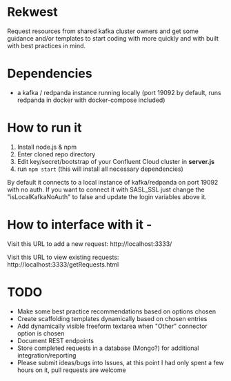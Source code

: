 # Rekwest
Request resources from shared kafka cluster owners and get some guidance and/or templates to start coding with more quickly and with built with best practices in mind.

# Dependencies
- a kafka / redpanda instance running locally (port 19092 by default, runs redpanda in docker with docker-compose included)

# How to run it 
1. Install node.js & npm
2. Enter cloned repo directory
3. Edit key/secret/bootstrap of your Confluent Cloud cluster in **server.js**
4. run `npm start` (this will install all necessary dependencies)

By default it connects to a local instance of kafka/redpanda on port 19092 with no auth. If you want to connect it with SASL_SSL just change the "isLocalKafkaNoAuth" to false and update the login variables above it.

# How to interface with it - 
Visit this URL to add a new request: http://localhost:3333/

Visit this URL to view existing requests: http://localhost:3333/getRequests.html

# TODO

- Make some best practice recommendations based on options chosen
- Create scaffolding templates dynamically based on chosen entries
- Add dynamically visible freeform textarea when "Other" connector option is chosen
- Document REST endpoints
- Store completed requests in a database (Mongo?) for additional integration/reporting
- Please submit ideas/bugs into Issues, at this point I had only spent a few hours on it, pull requests are welcome
